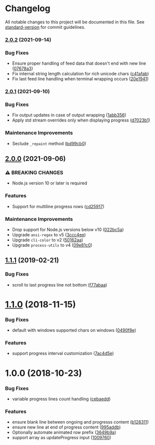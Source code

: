 # Changelog

All notable changes to this project will be documented in this file. See [standard-version](https://github.com/conventional-changelog/standard-version) for commit guidelines.

### [2.0.2](https://github.com/medikoo/cli-progress-footer/compare/v2.0.1...v2.0.2) (2021-09-14)

### Bug Fixes

- Ensure proper handling of feed data that doesn't end with new line ([07678a3](https://github.com/medikoo/cli-progress-footer/commit/07678a38775b7231704eac12a5b4829c632ee9a9))
- Fix internal string length calculation for rich unicode chars ([c41afab](https://github.com/medikoo/cli-progress-footer/commit/c41afab24d07aaa18ee285526765d2175fac3f89))
- Fix last feed line handling when terminal wrapping occurs ([20e1941](https://github.com/medikoo/cli-progress-footer/commit/20e1941d27d8ff5256752f311b71896c376bb56d))

### [2.0.1](https://github.com/medikoo/cli-progress-footer/compare/v2.0.0...v2.0.1) (2021-09-10)

### Bug Fixes

- Fix output updates in case of output wrapping ([1abb356](https://github.com/medikoo/cli-progress-footer/commit/1abb35634f7eba335126bfe88846eb78ec8dbb1a))
- Apply std stream overrides only when displaying progress ([d7023b1](https://github.com/medikoo/cli-progress-footer/commit/d7023b1be3a7371ac72f3924356ea76b1ca783da))

### Maintenance Improvements

- Seclude `_repaint` method ([bd99cb0](https://github.com/medikoo/cli-progress-footer/commit/bd99cb032e710757258d18ef4aadc48c1e094624))

## [2.0.0](https://github.com/medikoo/cli-progress-footer/compare/v1.1.1...v2.0.0) (2021-09-06)

### ⚠ BREAKING CHANGES

- Node.js version 10 or later is required

### Features

- Support for multiline progress rows ([cd25917](https://github.com/medikoo/cli-progress-footer/commit/cd2591798815fd68423d2eec203017d1892fb807))

### Maintenance Improvements

- Drop support for Node.js versions below v10 ([022bc5a](https://github.com/medikoo/cli-progress-footer/commit/022bc5a5a58cfedc90fa7275a65814a1758d0a20))
- Upgrade `ansi-regex` to v5 ([3ccc4ee](https://github.com/medikoo/cli-progress-footer/commit/3ccc4ee02f56648f713ae51cf87673c36002e9b0))
- Upgrade `cli-color` to v2 ([50162aa](https://github.com/medikoo/cli-progress-footer/commit/50162aad8128395d49ac8fde1ca349c72e91afdf))
- Upgrade `process-utils` to v4 ([09e81c0](https://github.com/medikoo/cli-progress-footer/commit/09e81c04a0a7e6dfdecd1f0980e74289d57e7652))

## [1.1.1](https://github.com/medikoo/cli-progress-footer/compare/v1.1.0...v1.1.1) (2019-02-21)

### Bug Fixes

- scroll to last progress line not bottom ([f77abaa](https://github.com/medikoo/cli-progress-footer/commit/f77abaa))

<a name="1.1.0"></a>

# [1.1.0](https://github.com/medikoo/cli-progress-footer/compare/v1.0.0...v1.1.0) (2018-11-15)

### Bug Fixes

- default with windows supported chars on windows ([0490f8e](https://github.com/medikoo/cli-progress-footer/commit/0490f8e))

### Features

- support progress interval customization ([7ac4d5e](https://github.com/medikoo/cli-progress-footer/commit/7ac4d5e))

<a name="1.0.0"></a>

# 1.0.0 (2018-10-23)

### Bug Fixes

- variable progress lines count handling ([cebaedd](https://github.com/medikoo/cli-progress-footer/commit/cebaedd))

### Features

- ensure blank line between ongoing and progresss content ([b128311](https://github.com/medikoo/cli-progress-footer/commit/b128311))
- ensure new line at end of progress content ([995addb](https://github.com/medikoo/cli-progress-footer/commit/995addb))
- Optionally automate animated row prefix ([3649b9a](https://github.com/medikoo/cli-progress-footer/commit/3649b9a))
- support array as updateProgress input ([1009760](https://github.com/medikoo/cli-progress-footer/commit/1009760))
